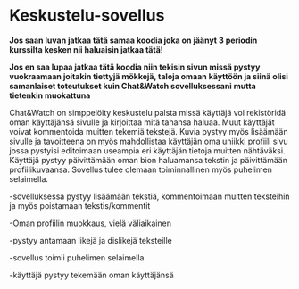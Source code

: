 # Keskustelu-sovellus

**Jos saan luvan jatkaa tätä samaa koodia joka on jäänyt 3 periodin kurssilta kesken nii haluaisin jatkaa tätä!**

**Jos en saa lupaa jatkaa tätä koodia niin tekisin sivun missä pystyy vuokraamaan joitakin tiettyjä mökkejä, taloja omaan käyttöön ja siinä olisi samanlaiset toteutukset kuin Chat&Watch sovelluksessani mutta tietenkin muokattuna**

Chat&Watch on simppelöity keskustelu palsta missä käyttäjä voi rekistöridä oman käyttäjänsä sivulle ja kirjoittaa mitä tahansa haluaa. Muut käyttäjät voivat kommentoida muitten tekemiä tekstejä. Kuvia pystyy myös lisäämään sivulle ja tavoitteena on myös mahdollistaa käyttäjän oma uniikki profiili sivu jossa pystyisi editoimaan useampia eri käyttäjän tietoja muitten nähtäväksi.
Käyttäjä pystyy päivittämään oman bion haluamansa tekstin ja päivittämään profiilikuvaansa.
Sovellus tulee olemaan toiminnallinen myös puhelimen selaimella.


-sovelluksessa pystyy lisäämään tekstiä, kommentoimaan muitten teksteihin ja myös poistamaan tekstis/kommentit

-Oman profiilin muokkaus, vielä väliaikainen

-pystyy antamaan likejä ja dislikejä teksteille

-sovellus toimii puhelimen selaimella

-käyttäjä pystyy tekemään oman käyttäjänsä


